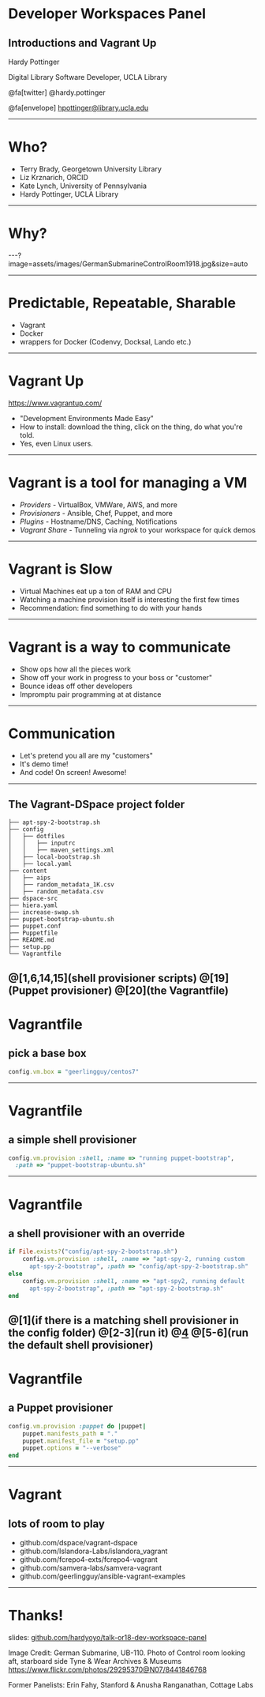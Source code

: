 # Developer Workspaces Panel
## Introductions and Vagrant Up

Hardy Pottinger

Digital Library Software Developer, UCLA Library

@fa[twitter] @hardy.pottinger

@fa[envelope] hpottinger@library.ucla.edu

---
# Who?
* Terry Brady, Georgetown University Library
* Liz Krznarich, ORCID
* Kate Lynch, University of Pennsylvania
* Hardy Pottinger, UCLA Library

---
# Why?

---?image=assets/images/GermanSubmarineControlRoom1918.jpg&size=auto

---
# Predictable, Repeatable, Sharable
* Vagrant
* Docker
* wrappers for Docker (Codenvy, Docksal, Lando etc.)

---
# Vagrant Up
https://www.vagrantup.com/
* "Development Environments Made Easy"
* How to install: download the thing, click on the thing, do what you're told.
* Yes, even Linux users.

---
# Vagrant is a tool for managing a VM
* _Providers_ - VirtualBox, VMWare, AWS, and more
* _Provisioners_ - Ansible, Chef, Puppet, and more
* _Plugins_ - Hostname/DNS, Caching, Notifications
* _Vagrant Share_ - Tunneling via *ngrok* to your workspace for quick demos

---
# Vagrant is Slow
* Virtual Machines eat up a ton of RAM and CPU
* Watching a machine provision itself is interesting the first few times
* Recommendation: find something to do with your hands

---
# Vagrant is a way to communicate
* Show ops how all the pieces work
* Show off your work in progress to your boss or "customer"
* Bounce ideas off other developers
* Impromptu pair programming at at distance

---
# Communication
* Let's pretend you all are my "customers"
* It's demo time!
* And code! On screen! Awesome!

---
## The Vagrant-DSpace project folder
```
├── apt-spy-2-bootstrap.sh
├── config
│   ├── dotfiles
│   │   ├── inputrc
│   │   ├── maven_settings.xml
│   ├── local-bootstrap.sh
│   ├── local.yaml
├── content
│   ├── aips
│   ├── random_metadata_1K.csv
│   ├── random_metadata.csv
├── dspace-src
├── hiera.yaml
├── increase-swap.sh
├── puppet-bootstrap-ubuntu.sh
├── puppet.conf
├── Puppetfile
├── README.md
├── setup.pp
└── Vagrantfile
```
@[1,6,14,15](shell provisioner scripts)
@[19](Puppet provisioner)
@[20](the Vagrantfile)
---
# Vagrantfile
## pick a base box
```ruby
config.vm.box = "geerlingguy/centos7"
```
---
# Vagrantfile
## a simple shell provisioner
```ruby
config.vm.provision :shell, :name => "running puppet-bootstrap",
  :path => "puppet-bootstrap-ubuntu.sh"
```
---
# Vagrantfile
## a shell provisioner with an override
```ruby
if File.exists?("config/apt-spy-2-bootstrap.sh")
    config.vm.provision :shell, :name => "apt-spy-2, running custom
      apt-spy-2-bootstrap", :path => "config/apt-spy-2-bootstrap.sh"
else
    config.vm.provision :shell, :name => "apt-spy2, running default
      apt-spy-2-bootstrap", :path => "apt-spy-2-bootstrap.sh"
end
```
@[1](if there is a matching shell provisioner in the config folder)
@[2-3](run it)
@[4](otherwise...)
@[5-6](run the default shell provisioner)
---
# Vagrantfile
## a Puppet provisioner
```ruby
config.vm.provision :puppet do |puppet|
    puppet.manifests_path = "."
    puppet.manifest_file = "setup.pp"
    puppet.options = "--verbose"
end
```
---
# Vagrant
## lots of room to play
 * github.com/dspace/vagrant-dspace
 * github.com/Islandora-Labs/islandora_vagrant
 * github.com/fcrepo4-exts/fcrepo4-vagrant
 * github.com/samvera-labs/samvera-vagrant
 * github.com/geerlingguy/ansible-vagrant-examples

---
# Thanks!

slides: [github.com/hardyoyo/talk-or18-dev-workspace-panel](https://github.com/hardyoyo/talk-or18-dev-workspace-panel)

Image Credit: German Submarine, UB-110. Photo of Control room looking aft, starboard side
Tyne & Wear Archives & Museums
https://www.flickr.com/photos/29295370@N07/8441846768

Former Panelists: Erin Fahy, Stanford &
Anusha Ranganathan, Cottage Labs
